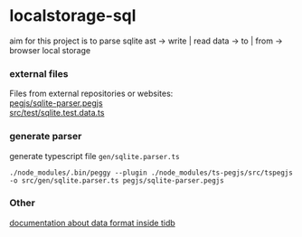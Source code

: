 # localstorage-sql

aim for this project is to parse sqlite ast -> write | read data -> to | from -> browser local storage 

### external files

Files from external repositories or websites:  
[pegjs/sqlite-parser.pegjs](https://github.com/codeschool/sqlite-parser)  
[src/test/sqlite.test.data.ts](https://www.sqlitetutorial.net/sqlite-sample-database/)

### generate parser

generate typescript file `gen/sqlite.parser.ts`
```shell
./node_modules/.bin/peggy --plugin ./node_modules/ts-pegjs/src/tspegjs -o src/gen/sqlite.parser.ts pegjs/sqlite-parser.pegjs
```

### Other

[documentation about data format inside tidb](https://www.pingcap.com/blog/tidb-internal-computing/)